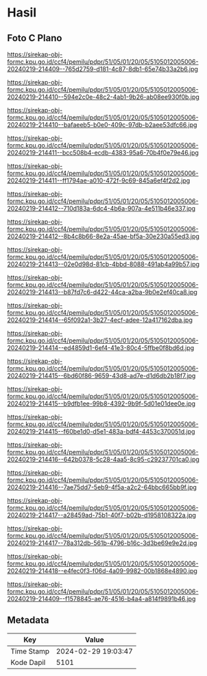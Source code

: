 # Hasil

## Foto C Plano

https://sirekap-obj-formc.kpu.go.id/ccf4/pemilu/pdpr/51/05/01/20/05/5105012005006-20240219-214409--765d2759-d181-4c87-8db1-65e74b33a2b6.jpg

https://sirekap-obj-formc.kpu.go.id/ccf4/pemilu/pdpr/51/05/01/20/05/5105012005006-20240219-214410--594e2c0e-48c2-4ab1-9b26-ab08ee930f0b.jpg

https://sirekap-obj-formc.kpu.go.id/ccf4/pemilu/pdpr/51/05/01/20/05/5105012005006-20240219-214410--bafaeeb5-b0e0-409c-97db-b2aee53dfc66.jpg

https://sirekap-obj-formc.kpu.go.id/ccf4/pemilu/pdpr/51/05/01/20/05/5105012005006-20240219-214411--bcc508b4-ecdb-4383-95a6-70b4f0e79e46.jpg

https://sirekap-obj-formc.kpu.go.id/ccf4/pemilu/pdpr/51/05/01/20/05/5105012005006-20240219-214411--ff1794ae-a010-472f-9c69-845a6ef4f2d2.jpg

https://sirekap-obj-formc.kpu.go.id/ccf4/pemilu/pdpr/51/05/01/20/05/5105012005006-20240219-214412--710d183a-6dc4-4b6a-907a-4e511b46e337.jpg

https://sirekap-obj-formc.kpu.go.id/ccf4/pemilu/pdpr/51/05/01/20/05/5105012005006-20240219-214412--8b4c8b66-8e2a-45ae-bf5a-30e230a55ed3.jpg

https://sirekap-obj-formc.kpu.go.id/ccf4/pemilu/pdpr/51/05/01/20/05/5105012005006-20240219-214413--02e0d98d-81cb-4bbd-8088-491ab4a99b57.jpg

https://sirekap-obj-formc.kpu.go.id/ccf4/pemilu/pdpr/51/05/01/20/05/5105012005006-20240219-214413--b87fd7c6-d422-44ca-a2ba-9b0e2ef40ca8.jpg

https://sirekap-obj-formc.kpu.go.id/ccf4/pemilu/pdpr/51/05/01/20/05/5105012005006-20240219-214414--65f092a1-3b27-4ecf-adee-12a417162dba.jpg

https://sirekap-obj-formc.kpu.go.id/ccf4/pemilu/pdpr/51/05/01/20/05/5105012005006-20240219-214414--ed4859d1-6ef4-41e3-80c4-5ffbe0f8bd6d.jpg

https://sirekap-obj-formc.kpu.go.id/ccf4/pemilu/pdpr/51/05/01/20/05/5105012005006-20240219-214415--6bd60f86-9659-43d8-ad7e-d1d6db2b18f7.jpg

https://sirekap-obj-formc.kpu.go.id/ccf4/pemilu/pdpr/51/05/01/20/05/5105012005006-20240219-214415--b9dfb1ee-99b8-4392-9b9f-5d01e01dee0e.jpg

https://sirekap-obj-formc.kpu.go.id/ccf4/pemilu/pdpr/51/05/01/20/05/5105012005006-20240219-214415--f60be1d0-d5e1-483a-bdf4-4453c370051d.jpg

https://sirekap-obj-formc.kpu.go.id/ccf4/pemilu/pdpr/51/05/01/20/05/5105012005006-20240219-214416--642b0378-5c28-4aa5-8c95-c29237701ca0.jpg

https://sirekap-obj-formc.kpu.go.id/ccf4/pemilu/pdpr/51/05/01/20/05/5105012005006-20240219-214416--7ae75dd7-5eb9-4f5a-a2c2-64bbc665bb9f.jpg

https://sirekap-obj-formc.kpu.go.id/ccf4/pemilu/pdpr/51/05/01/20/05/5105012005006-20240219-214417--a28459ad-75b1-40f7-b02b-d1958108322a.jpg

https://sirekap-obj-formc.kpu.go.id/ccf4/pemilu/pdpr/51/05/01/20/05/5105012005006-20240219-214417--78a312db-561b-4796-b16c-3d3be69e9e2d.jpg

https://sirekap-obj-formc.kpu.go.id/ccf4/pemilu/pdpr/51/05/01/20/05/5105012005006-20240219-214418--e4fec0f3-f06d-4a09-9982-00b1868e4890.jpg

https://sirekap-obj-formc.kpu.go.id/ccf4/pemilu/pdpr/51/05/01/20/05/5105012005006-20240219-214409--f1578845-ae76-4516-b4a4-a814f9891b46.jpg


## Metadata

| Key        | Value               |
| ---------- | ------------------- |
| Time Stamp | 2024-02-29 19:03:47 |
| Kode Dapil | 5101                |



